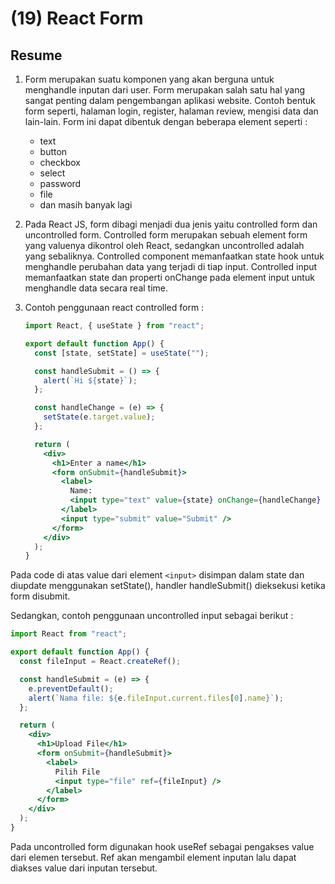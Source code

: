 # (19) React Form

## Resume

1. Form merupakan suatu komponen yang akan berguna untuk menghandle inputan dari user. Form merupakan salah satu hal yang sangat penting dalam pengembangan aplikasi website. Contoh bentuk form seperti, halaman login, register, halaman review, mengisi data dan lain-lain. Form ini dapat dibentuk dengan beberapa element seperti :

   - text
   - button
   - checkbox
   - select
   - password
   - file
   - dan masih banyak lagi

2. Pada React JS, form dibagi menjadi dua jenis yaitu controlled form dan uncontrolled form. Controlled form merupakan sebuah element form yang valuenya dikontrol oleh React, sedangkan uncontrolled adalah yang sebaliknya. Controlled component memanfaatkan state hook untuk menghandle perubahan data yang terjadi di tiap input. Controlled input memanfaatkan state dan properti onChange pada element input untuk menghandle data secara real time.

3. Contoh penggunaan react controlled form :

   ```jsx
   import React, { useState } from "react";

   export default function App() {
     const [state, setState] = useState("");

     const handleSubmit = () => {
       alert(`Hi ${state}`);
     };

     const handleChange = (e) => {
       setState(e.target.value);
     };

     return (
       <div>
         <h1>Enter a name</h1>
         <form onSubmit={handleSubmit}>
           <label>
             Name:
             <input type="text" value={state} onChange={handleChange} />
           </label>
           <input type="submit" value="Submit" />
         </form>
       </div>
     );
   }
   ```

Pada code di atas value dari element `<input>` disimpan dalam state dan diupdate menggunakan setState(), handler handleSubmit() dieksekusi ketika form disubmit.

Sedangkan, contoh penggunaan uncontrolled input sebagai berikut :

```jsx
import React from "react";

export default function App() {
  const fileInput = React.createRef();

  const handleSubmit = (e) => {
    e.preventDefault();
    alert(`Nama file: ${e.fileInput.current.files[0].name}`);
  };

  return (
    <div>
      <h1>Upload File</h1>
      <form onSubmit={handleSubmit}>
        <label>
          Pilih File
          <input type="file" ref={fileInput} />
        </label>
      </form>
    </div>
  );
}
```

Pada uncontrolled form digunakan hook useRef sebagai pengakses value dari elemen tersebut. Ref akan mengambil element inputan lalu dapat diakses value dari inputan tersebut.
